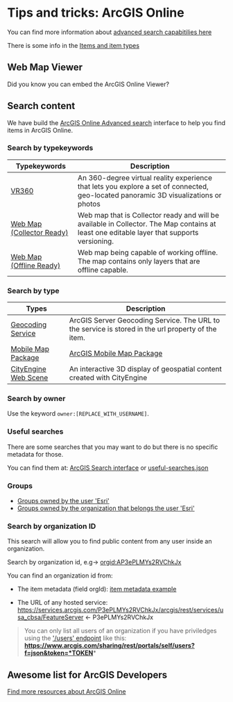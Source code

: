 # Tips and tricks: ArcGIS Online

You can find more information about [advanced search capabitilies here](http://doc.arcgis.com/en/arcgis-online/reference/search.htm#ESRI_SECTION1_18FD99A1020547BA864FCEBECBE267F3)

There is some info in the [Items and item types](http://resources.arcgis.com/en/help/arcgis-rest-api/index.html#/Items_and_item_types/02r3000000ms000000/)

## Web Map Viewer

Did you know you can embed the ArcGIS Online Viewer?

## Search content

We have build the [ArcGIS Online Advanced search](https://esri-es.github.io/arcgis-developer-tips-and-tricks/arcgis-online/search) interface to help you find items in ArcGIS Online.

### Search by typekeywords

|Typekeywords|Description|
|---|---|
|[VR360](http://www.arcgis.com/home/search.html?q=typekeywords%3AVR360&t=content&start=1&sortOrder=desc&sortField=relevance)|An 360-degree virtual reality experience that lets you explore a set of connected, geo-located panoramic 3D visualizations or photos|
|[Web Map (Collector Ready)](http://www.arcgis.com/home/search.html?q=type%3A%22Web%20Map%22%20typekeywords%3ACollector&t=content&start=1&sortOrder=desc&sortField=relevance)|Web map that is Collector ready and will be available in Collector. The Map contains at least one editable layer that supports versioning.
|[Web Map<br>(Offline Ready)](http://www.arcgis.com/home/search.html?q=type%3A%22Web%20Map%22%20typekeywords%3AOffline&t=content&start=1&sortOrder=desc&sortField=relevance)|Web map being capable of working offline. The map contains only layers that are offline capable.

### Search by type

|Types|Description|
|---|---|
|[Geocoding Service](http://www.arcgis.com/home/search.html?q=type%3A"Geocoding%20Service"&t=content&start=1&sortOrder=desc&sortField=relevance)|ArcGIS Server Geocoding Service. The URL to the service is stored in the url property of the item.
|[Mobile Map Package](http://www.arcgis.com/home/search.html?q=type%3A%22Mobile%20Map%20Package%22&t=content&start=1&sortOrder=desc&sortField=relevance)|[ArcGIS Mobile Map Package](http://pro.arcgis.com/en/pro-app/help/sharing/overview/mobile-map-package.htm)|
|[CityEngine Web Scene](http://www.arcgis.com/home/search.html?q=type%3A%22CityEngine%20Web%20Scene%22&t=content&start=1&sortOrder=desc&sortField=relevance)|An interactive 3D display of geospatial content created with CityEngine|

### Search by owner

Use the keyword `owner:[REPLACE_WITH_USERNAME]`.

### Useful searches

There are some searches that you may want to do but there is no specific metadata for those.

You can find them at: [ArcGIS Search interface](https://esri-es.github.io/arcgis-developer-tips-and-tricks/arcgis-online/search) or [useful-searches.json](./useful-searches.json)

### Groups

* [Groups owned by the user 'Esri'](http://www.arcgis.com/home/search.html?q=owner%3Aesri&t=groups&focus=groups&start=1&sortOrder=desc&sortField=relevance)
* [Groups owned by the organization that belongs the user 'Esri'](http://www.arcgis.com/home/search.html?q=orgid%3AP3ePLMYs2RVChkJx&start=1&sortOrder=desc&sortField=relevance#groups)

### Search by organization ID

This search will allow you to find public content from any user inside an organization.

Search by organization id, e.g-> [orgid:AP3ePLMYs2RVChkJx](http://www.arcgis.com/home/search.html?q=orgid%3AP3ePLMYs2RVChkJx&t=content&start=1&sortOrder=desc&sortField=relevance)

You can find an organization id from:
* The item metadata (field orgId): [item metadata example](http://www.arcgis.com/sharing/rest/content/items/4d29eb6f07e94b669c0b90c2aa267100?f=json)

* The URL of any hosted service: https://services.arcgis.com/P3ePLMYs2RVChkJx/arcgis/rest/services/usa_cbsa/FeatureServer <- P3ePLMYs2RVChkJx

> You can only list all users of an organization if you have priviledges using the ['/users' endpoint](http://resources.arcgis.com/en/help/arcgis-rest-api/index.html#/Users/02r30000009q000000/) like this: **https://www.arcgis.com/sharing/rest/portals/self/users?f=json&token=*TOKEN***

## Awesome list for ArcGIS Developers

[Find more resources about ArcGIS Online](https://esri-es.github.io/awesome-arcgis/arcgis/products/arcgis-online/)
